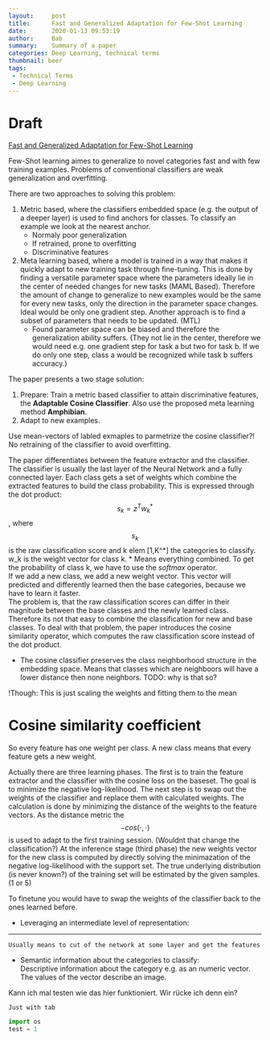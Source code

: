 ```yaml
---
layout:     post
title:      Fast and Generalized Adaptation for Few-Shot Learning
date:       2020-01-13 09:53:19
author:     Bab
summary:    Summary of a paper
categories: Deep Learning, technical terms
thumbnail: beer
tags:
 - Technical Terms
 - Deep Learning
---
```


# Draft

[Fast and Generalized Adaptation for Few-Shot Learning](https://arxiv.org/pdf/1911.10807v1.pdf)

Few-Shot learning aimes to generalize to novel categories fast and with few training examples.
Problems of conventional classifiers are weak generalization and overfitting.

There are two approaches to solving this problem:
1. Metric based, where the classifiers embedded space (e.g. the output of a deeper layer) is used
to find anchors for classes. To classify an example we look at the nearest anchor.
	- Normaly poor generalization
	- If retrained, prone to overfitting
	+ Discriminative features
2. Meta learning based, where a model is trained in a way that makes it quickly adapt to new
training task through fine-tuning. This is done by finding a versatile parameter space where the parameters ideally lie
in the center of needed changes for new tasks (MAML Based). Therefore the amount of change to generalize to new examples would be the
same for every new tasks, only the direction in the parameter space changes. Ideal would be only one gradient step. Another approach is
to find a subset of parameters that needs to be updated. (MTL)
	- Found parameter space can be biased and therefore the generalization ability suffers. (They not lie in the center,
therefore we would need e.g. one gradient step for task a but two for task b. If we do only one step, class a would be recognized
while task b suffers accuracy.)


The paper presents a two stage solution:
1. Prepare: Train a metric based classifier to attain discriminative features, the **Adaptable Cosine Classifier**. 
Also use the proposed meta learning method **Amphibian**.
2. Adapt to new examples. 


Use mean-vectors of labled exmaples to parmetrize the cosine classifier?!
No retraining of the classifier to avoid overfitting.

The paper differentiates between the feature extractor and the classifier. The classifier is usually the last layer of the Neural Network
and a fully connected layer. Each class gets a set of weights which combine the extracted features to build the class probability. 
This is expressed through the dot product: $$s_k = z^Tw_k^*$$, where $$s_k$$ is the raw classification score and k elem [1,K^*] the categories to
classify. w_k is the weight vector for class k. * Means everything combined. To get the probability of
class k, we have to use the *softmax* operator.  
If we add a new class, we add a new weight vector. This vector will predicted and differently learned then the base categories,
because we have to learn it faster.  
The problem is, that the raw classification scores can differ in their magnitude between the base classes and the newly learned class.
Therefore its not that easy to combine the classification for new and base classes. To deal with that problem, the paper introduces
the cosine similarity operator, which computes the raw classification score instead of the dot product.


+ The cosine classifier preserves the class neighborhood structure in the embedding space. Means that classes which are neighboors will have a lower distance then none neighbors. TODO: why is that so?

!Though: This is just scaling the weights and fitting them to the mean 

# Cosine similarity coefficient


So every
feature has one weight per class. A new class means that every feature gets a new weight.




Actually there are three learning phases. The first is to train the feature extractor and the classifier with the cosine loss on the baseset. The goal is to minimize the negative log-likelihood. The next step is to swap out the weights of the classifier and replace them with calculated weights. The calculation is done by minimizing the distance of the weights to the feature vectors. As the distance metric the $$ -cos( \cdot , \cdot ) $$ is used to adapt to the first training session. (Wouldnt that change the classification?) 
At the inference stage (third phase) the new weights vector for the new class is computed by directly solving the minimazation of the negative log-likelihood with the support set. The true underlying distribution (is never known?) of the training set will be estimated by the given samples. (1 or 5)  

To finetune you would have to swap the weights of the classifier back to the ones learned before.


- Leveraging an intermediate level of representation:  
___
    Usually means to cut of the network at some layer and get the features
  
- Semantic information about the categories to classify:  
    Descriptive information about the category e.g. as an numeric vector. The values of the vector describe an image.

Kann ich mal testen wie das hier funktioniert. Wir rücke ich denn ein?  

    Just with tab
```python
import os
test = 1
```
